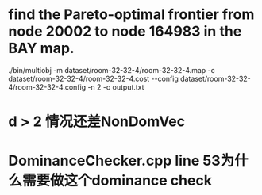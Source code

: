 # find the Pareto-optimal frontier from node 20002 to node 164983 in the BAY map.
./bin/multiobj -m dataset/room-32-32-4/room-32-32-4.map -c dataset/room-32-32-4/room-32-32-4.cost --config dataset/room-32-32-4/room-32-32-4.config -n 2 -o output.txt

# d > 2 情况还差NonDomVec

# DominanceChecker.cpp  line 53为什么需要做这个dominance check